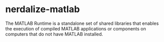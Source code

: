 # nerdalize-matlab
The MATLAB Runtime is a standalone set of shared libraries that enables the execution of compiled MATLAB applications or components on computers that do not have MATLAB installed.
